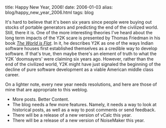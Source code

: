 title: Happy New Year, 2006!
date: 2006-01-03
alias: blog/happy_new_year_2006.html
tags: blog

It's hard to believe that it's been six years since people were buying
out stocks of portable generators and predicting the end of the
civilized world. Still, there it is. One of the more interesting
theories I've heard about the long term impacts of the Y2K scare is
presented by Thomas Friedman in his book <i><a
href="http://www.thomaslfriedman.com/worldisflat.htm">The World is
Flat</a></i>. In it, he describes Y2K as one of the ways Indian
software houses first established themselves as a credible way to
develop software.  If that's true, then maybe there's an element of
truth to what the Y2K 'doomsayers' were claiming six years
ago. However, rather than the end of the civilized world, Y2K might
have just signaled the beginning of the decline of pure software
development as a viable American middle class career.


On a lighter note, every new year needs resolutions, and here are those 
of mine that are appropriate to this weblog.

* More posts. Better Content.
* The blog needs a few more features. Namely, it needs a way to
  look at historical posts, as well as a way to post comments
  or send feedback.
* There will be a release of a new version of vCalc this year.
* There will be a release of a new version of NoiseMaker this year.
